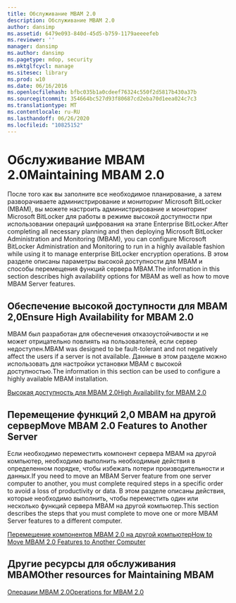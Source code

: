 ```yaml
---
title: Обслуживание MBAM 2.0
description: Обслуживание MBAM 2.0
author: dansimp
ms.assetid: 6479e093-840d-45d5-b759-1179aeeeefeb
ms.reviewer: ''
manager: dansimp
ms.author: dansimp
ms.pagetype: mdop, security
ms.mktglfcycl: manage
ms.sitesec: library
ms.prod: w10
ms.date: 06/16/2016
ms.openlocfilehash: bfbc035b1a0cdeef76324c550f2d5817b430a37b
ms.sourcegitcommit: 354664bc527d93f80687cd2eba70d1eea024c7c3
ms.translationtype: MT
ms.contentlocale: ru-RU
ms.lasthandoff: 06/26/2020
ms.locfileid: "10825152"
---
```

# <span data-ttu-id="fb676-103">Обслуживание MBAM 2.0</span><span class="sxs-lookup"><span data-stu-id="fb676-103">Maintaining MBAM 2.0</span></span>


<span data-ttu-id="fb676-104">После того как вы заполните все необходимое планирование, а затем разворачиваете администрирование и мониторинг Microsoft BitLocker (MBAM), вы можете настроить администрирование и мониторинг Microsoft BitLocker для работы в режиме высокой доступности при использовании операций шифрования на этапе Enterprise BitLocker.</span><span class="sxs-lookup"><span data-stu-id="fb676-104">After completing all necessary planning and then deploying Microsoft BitLocker Administration and Monitoring (MBAM), you can configure Microsoft BitLocker Administration and Monitoring to run in a highly available fashion while using it to manage enterprise BitLocker encryption operations.</span></span> <span data-ttu-id="fb676-105">В этом разделе описаны параметры высокой доступности для MBAM и способы перемещения функций сервера MBAM.</span><span class="sxs-lookup"><span data-stu-id="fb676-105">The information in this section describes high availability options for MBAM as well as how to move MBAM Server features.</span></span>

## <span data-ttu-id="fb676-106">Обеспечение высокой доступности для MBAM 2,0</span><span class="sxs-lookup"><span data-stu-id="fb676-106">Ensure High Availability for MBAM 2.0</span></span>


<span data-ttu-id="fb676-107">MBAM был разработан для обеспечения отказоустойчивости и не может отрицательно повлиять на пользователей, если сервер недоступен.</span><span class="sxs-lookup"><span data-stu-id="fb676-107">MBAM was designed to be fault-tolerant and not negatively affect the users if a server is not available.</span></span> <span data-ttu-id="fb676-108">Данные в этом разделе можно использовать для настройки установки MBAM с высокой доступностью.</span><span class="sxs-lookup"><span data-stu-id="fb676-108">The information in this section can be used to configure a highly available MBAM installation.</span></span>

[<span data-ttu-id="fb676-109">Высокая доступность для MBAM 2.0</span><span class="sxs-lookup"><span data-stu-id="fb676-109">High Availability for MBAM 2.0</span></span>](high-availability-for-mbam-20-mbam-2.md)

## <span data-ttu-id="fb676-110">Перемещение функций 2,0 MBAM на другой сервер</span><span class="sxs-lookup"><span data-stu-id="fb676-110">Move MBAM 2.0 Features to Another Server</span></span>


<span data-ttu-id="fb676-111">Если необходимо переместить компонент сервера MBAM на другой компьютер, необходимо выполнить необходимые действия в определенном порядке, чтобы избежать потери производительности и данных.</span><span class="sxs-lookup"><span data-stu-id="fb676-111">If you need to move an MBAM Server feature from one server computer to another, you must complete required steps in a specific order to avoid a loss of productivity or data.</span></span> <span data-ttu-id="fb676-112">В этом разделе описаны действия, которые необходимо выполнить, чтобы переместить один или несколько функций сервера MBAM на другой компьютер.</span><span class="sxs-lookup"><span data-stu-id="fb676-112">This section describes the steps that you must complete to move one or more MBAM Server features to a different computer.</span></span>

[<span data-ttu-id="fb676-113">Перемещение компонентов MBAM 2.0 на другой компьютер</span><span class="sxs-lookup"><span data-stu-id="fb676-113">How to Move MBAM 2.0 Features to Another Computer</span></span>](how-to-move-mbam-20-features-to-another-computer-mbam-2.md)

## <span data-ttu-id="fb676-114">Другие ресурсы для обслуживания MBAM</span><span class="sxs-lookup"><span data-stu-id="fb676-114">Other resources for Maintaining MBAM</span></span>


[<span data-ttu-id="fb676-115">Операции MBAM 2.0</span><span class="sxs-lookup"><span data-stu-id="fb676-115">Operations for MBAM 2.0</span></span>](operations-for-mbam-20-mbam-2.md)

 

 





